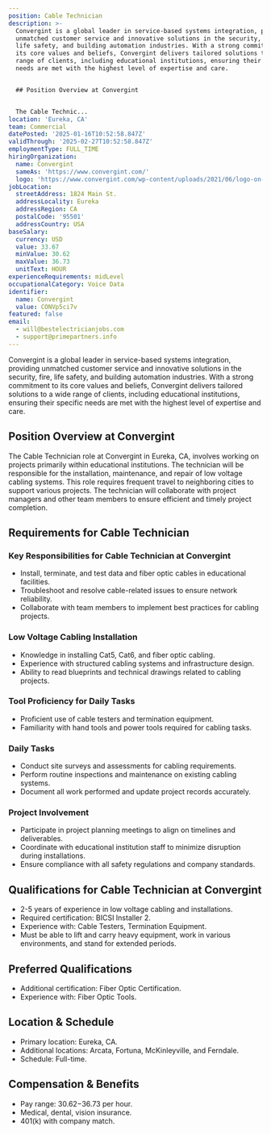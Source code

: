 ```yaml
---
position: Cable Technician
description: >-
  Convergint is a global leader in service-based systems integration, providing
  unmatched customer service and innovative solutions in the security, fire,
  life safety, and building automation industries. With a strong commitment to
  its core values and beliefs, Convergint delivers tailored solutions to a wide
  range of clients, including educational institutions, ensuring their specific
  needs are met with the highest level of expertise and care.


  ## Position Overview at Convergint


  The Cable Technic...
location: 'Eureka, CA'
team: Commercial
datePosted: '2025-01-16T10:52:58.847Z'
validThrough: '2025-02-27T10:52:58.847Z'
employmentType: FULL_TIME
hiringOrganization:
  name: Convergint
  sameAs: 'https://www.convergint.com/'
  logo: 'https://www.convergint.com/wp-content/uploads/2021/06/logo-on-dark-blue.png'
jobLocation:
  streetAddress: 1824 Main St.
  addressLocality: Eureka
  addressRegion: CA
  postalCode: '95501'
  addressCountry: USA
baseSalary:
  currency: USD
  value: 33.67
  minValue: 30.62
  maxValue: 36.73
  unitText: HOUR
experienceRequirements: midLevel
occupationalCategory: Voice Data
identifier:
  name: Convergint
  value: CONVp5ci7v
featured: false
email:
  - will@bestelectricianjobs.com
  - support@primepartners.info
---
```




Convergint is a global leader in service-based systems integration, providing unmatched customer service and innovative solutions in the security, fire, life safety, and building automation industries. With a strong commitment to its core values and beliefs, Convergint delivers tailored solutions to a wide range of clients, including educational institutions, ensuring their specific needs are met with the highest level of expertise and care.

## Position Overview at Convergint

The Cable Technician role at Convergint in Eureka, CA, involves working on projects primarily within educational institutions. The technician will be responsible for the installation, maintenance, and repair of low voltage cabling systems. This role requires frequent travel to neighboring cities to support various projects. The technician will collaborate with project managers and other team members to ensure efficient and timely project completion.

## Requirements for Cable Technician

### Key Responsibilities for Cable Technician at Convergint
- Install, terminate, and test data and fiber optic cables in educational facilities.
- Troubleshoot and resolve cable-related issues to ensure network reliability.
- Collaborate with team members to implement best practices for cabling projects.

### Low Voltage Cabling Installation
- Knowledge in installing Cat5, Cat6, and fiber optic cabling.
- Experience with structured cabling systems and infrastructure design.
- Ability to read blueprints and technical drawings related to cabling projects.

### Tool Proficiency for Daily Tasks
- Proficient use of cable testers and termination equipment.
- Familiarity with hand tools and power tools required for cabling tasks.

### Daily Tasks
- Conduct site surveys and assessments for cabling requirements.
- Perform routine inspections and maintenance on existing cabling systems.
- Document all work performed and update project records accurately.

### Project Involvement
- Participate in project planning meetings to align on timelines and deliverables.
- Coordinate with educational institution staff to minimize disruption during installations.
- Ensure compliance with all safety regulations and company standards.

## Qualifications for Cable Technician at Convergint

- 2-5 years of experience in low voltage cabling and installations.
- Required certification: BICSI Installer 2.
- Experience with: Cable Testers, Termination Equipment.
- Must be able to lift and carry heavy equipment, work in various environments, and stand for extended periods.

## Preferred Qualifications

- Additional certification: Fiber Optic Certification.
- Experience with: Fiber Optic Tools.

## Location & Schedule

- Primary location: Eureka, CA.
- Additional locations: Arcata, Fortuna, McKinleyville, and Ferndale.
- Schedule: Full-time.

## Compensation & Benefits

- Pay range: $30.62-$36.73 per hour.
- Medical, dental, vision insurance.
- 401(k) with company match.
